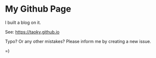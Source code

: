 # My Github Page

I built a blog on it.

See: <https://taoky.github.io>

Typo? Or any other mistakes? Please inform me by creating a new issue.

=)
